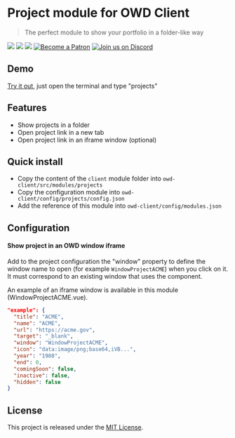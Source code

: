# Project module for OWD Client
> The perfect module to show your portfolio in a folder-like way

<p>
    <a href="https://github.com/owdproject/owd-client/blob/master/LICENSE"><img src="https://img.shields.io/badge/license-MIT-green.svg" /></a>
    <a href="https://github.com/owdproject/owd-client"><img src="https://img.shields.io/badge/owd-client-3A9CB6" /></a>
    <a href="https://github.com/topics/owd-modules"><img src="https://img.shields.io/badge/owd-modules-888" /></a>
    <a href="https://hacklover.net/patreon"><img src="https://img.shields.io/badge/become-a%20patron-orange" alt="Become a Patron" /></a>
    <a href="https://hacklover.net/discord"><img src="https://img.shields.io/badge/chat-on%20discord-7289da.svg" alt="Join us on Discord" /></a>
</p>

## Demo
[Try it out](https://hacklover.net), just open the terminal and type "projects"

## Features
- Show projects in a folder
- Open project link in a new tab
- Open project link in an iframe window (optional)

## Quick install
- Copy the content of the `client` module folder into `owd-client/src/modules/projects`
- Copy the configuration module into `owd-client/config/projects/config.json`
- Add the reference of this module into `owd-client/config/modules.json` 

## Configuration
#### Show project in an OWD window iframe
Add to the project configuration the "window" property to define the window name to open (for example `WindowProjectACME`) when you click on it.
It must correspond to an existing window that uses the <WindowIframe> component.  

An example of an iframe window is available in this module (WindowProjectACME.vue).
```json
"example": {
  "title": "ACME",
  "name": "ACME",
  "url": "https://acme.gov",
  "target": "_blank",
  "window": "WindowProjectACME",
  "icon": "data:image/png;base64,iVB...",
  "year": "1988",
  "end": 0,
  "comingSoon": false,
  "inactive": false,
  "hidden": false
}
```

## License
This project is released under the [MIT License](LICENSE).